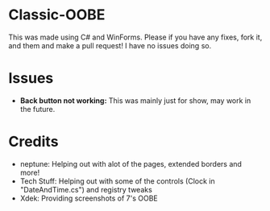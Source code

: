 # Classic-OOBE
This was made using C# and WinForms. Please if you have any fixes, fork it, and them and make a pull request! I have no issues doing so.

# Issues
- **Back button not working:** This was mainly just for show, may work in the future.

# Credits
- neptune: Helping out with alot of the pages, extended borders and more!
- Tech Stuff: Helping out with some of the controls (Clock in "DateAndTime.cs") and registry tweaks
- Xdek: Providing screenshots of 7's OOBE
